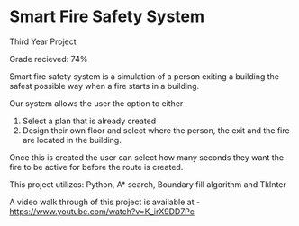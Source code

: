 # Smart Fire Safety System

Third Year Project 

Grade recieved: 74%

Smart fire safety system is a simulation of a person exiting a building the safest possible way when a fire starts in a building.

Our system allows the user the option to either
1. Select a plan that is already created
2. Design their own floor and select where the person, the exit and the fire are located in the building.

Once this is created the user can select how many seconds they want the fire to be active for before the route is created.

This project utilizes: Python, A* search, Boundary fill algorithm and TkInter

A video walk through of this project is available at - https://www.youtube.com/watch?v=K_irX9DD7Pc 

